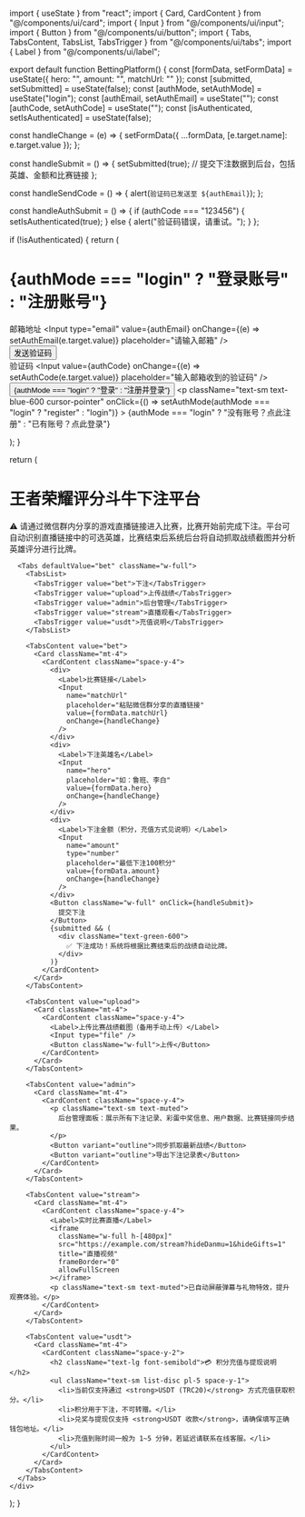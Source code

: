 import { useState } from "react";
import { Card, CardContent } from "@/components/ui/card";
import { Input } from "@/components/ui/input";
import { Button } from "@/components/ui/button";
import { Tabs, TabsContent, TabsList, TabsTrigger } from "@/components/ui/tabs";
import { Label } from "@/components/ui/label";

export default function BettingPlatform() {
  const [formData, setFormData] = useState({ hero: "", amount: "", matchUrl: "" });
  const [submitted, setSubmitted] = useState(false);
  const [authMode, setAuthMode] = useState("login");
  const [authEmail, setAuthEmail] = useState("");
  const [authCode, setAuthCode] = useState("");
  const [isAuthenticated, setIsAuthenticated] = useState(false);

  const handleChange = (e) => {
    setFormData({ ...formData, [e.target.name]: e.target.value });
  };

  const handleSubmit = () => {
    setSubmitted(true);
    // 提交下注数据到后台，包括英雄、金额和比赛链接
  };

  const handleSendCode = () => {
    alert(`验证码已发送至 ${authEmail}`);
  };

  const handleAuthSubmit = () => {
    if (authCode === "123456") {
      setIsAuthenticated(true);
    } else {
      alert("验证码错误，请重试。");
    }
  };

  if (!isAuthenticated) {
    return (
      <div className="p-6 max-w-md mx-auto">
        <h1 className="text-xl font-bold mb-4">{authMode === "login" ? "登录账号" : "注册账号"}</h1>
        <div className="space-y-4">
          <div>
            <Label>邮箱地址</Label>
            <Input
              type="email"
              value={authEmail}
              onChange={(e) => setAuthEmail(e.target.value)}
              placeholder="请输入邮箱"
            />
          </div>
          <div>
            <Button onClick={handleSendCode}>发送验证码</Button>
          </div>
          <div>
            <Label>验证码</Label>
            <Input
              value={authCode}
              onChange={(e) => setAuthCode(e.target.value)}
              placeholder="输入邮箱收到的验证码"
            />
          </div>
          <Button className="w-full" onClick={handleAuthSubmit}>
            {authMode === "login" ? "登录" : "注册并登录"}
          </Button>
          <p
            className="text-sm text-blue-600 cursor-pointer"
            onClick={() => setAuthMode(authMode === "login" ? "register" : "login")}
          >
            {authMode === "login" ? "没有账号？点此注册" : "已有账号？点此登录"}
          </p>
        </div>
      </div>
    );
  }

  return (
    <div className="p-6 max-w-4xl mx-auto">
      <h1 className="text-2xl font-bold mb-4">王者荣耀评分斗牛下注平台</h1>
      <p className="mb-4 text-gray-700">
        ⚠️ 请通过微信群内分享的游戏直播链接进入比赛，比赛开始前完成下注。平台可自动识别直播链接中的可选英雄，比赛结束后系统后台将自动抓取战绩截图并分析英雄评分进行比牌。
      </p>

      <Tabs defaultValue="bet" className="w-full">
        <TabsList>
          <TabsTrigger value="bet">下注</TabsTrigger>
          <TabsTrigger value="upload">上传战绩</TabsTrigger>
          <TabsTrigger value="admin">后台管理</TabsTrigger>
          <TabsTrigger value="stream">直播观看</TabsTrigger>
          <TabsTrigger value="usdt">充值说明</TabsTrigger>
        </TabsList>

        <TabsContent value="bet">
          <Card className="mt-4">
            <CardContent className="space-y-4">
              <div>
                <Label>比赛链接</Label>
                <Input
                  name="matchUrl"
                  placeholder="粘贴微信群分享的直播链接"
                  value={formData.matchUrl}
                  onChange={handleChange}
                />
              </div>
              <div>
                <Label>下注英雄名</Label>
                <Input
                  name="hero"
                  placeholder="如：鲁班、李白"
                  value={formData.hero}
                  onChange={handleChange}
                />
              </div>
              <div>
                <Label>下注金额（积分，充值方式见说明）</Label>
                <Input
                  name="amount"
                  type="number"
                  placeholder="最低下注100积分"
                  value={formData.amount}
                  onChange={handleChange}
                />
              </div>
              <Button className="w-full" onClick={handleSubmit}>
                提交下注
              </Button>
              {submitted && (
                <div className="text-green-600">
                  ✅ 下注成功！系统将根据比赛结束后的战绩自动比牌。
                </div>
              )}
            </CardContent>
          </Card>
        </TabsContent>

        <TabsContent value="upload">
          <Card className="mt-4">
            <CardContent className="space-y-4">
              <Label>上传比赛战绩截图（备用手动上传）</Label>
              <Input type="file" />
              <Button className="w-full">上传</Button>
            </CardContent>
          </Card>
        </TabsContent>

        <TabsContent value="admin">
          <Card className="mt-4">
            <CardContent className="space-y-4">
              <p className="text-sm text-muted">
                后台管理面板：展示所有下注记录、彩蛋中奖信息、用户数据、比赛链接同步结果。
              </p>
              <Button variant="outline">同步抓取最新战绩</Button>
              <Button variant="outline">导出下注记录表</Button>
            </CardContent>
          </Card>
        </TabsContent>

        <TabsContent value="stream">
          <Card className="mt-4">
            <CardContent className="space-y-4">
              <Label>实时比赛直播</Label>
              <iframe
                className="w-full h-[480px]"
                src="https://example.com/stream?hideDanmu=1&hideGifts=1"
                title="直播视频"
                frameBorder="0"
                allowFullScreen
              ></iframe>
              <p className="text-sm text-muted">已自动屏蔽弹幕与礼物特效，提升观赛体验。</p>
            </CardContent>
          </Card>
        </TabsContent>

        <TabsContent value="usdt">
          <Card className="mt-4">
            <CardContent className="space-y-2">
              <h2 className="text-lg font-semibold">💳 积分充值与提现说明</h2>
              <ul className="text-sm list-disc pl-5 space-y-1">
                <li>当前仅支持通过 <strong>USDT (TRC20)</strong> 方式充值获取积分。</li>
                <li>积分用于下注，不可转赠。</li>
                <li>兑奖与提现仅支持 <strong>USDT 收款</strong>，请确保填写正确钱包地址。</li>
                <li>充值到账时间一般为 1~5 分钟，若延迟请联系在线客服。</li>
              </ul>
            </CardContent>
          </Card>
        </TabsContent>
      </Tabs>
    </div>
  );
}
